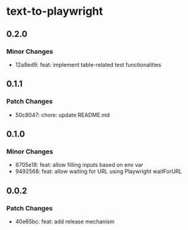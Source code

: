 # text-to-playwright

## 0.2.0

### Minor Changes

- 12a8ed9: feat: implement table-related test functionalities

## 0.1.1

### Patch Changes

- 50c8047: chore: update README.md

## 0.1.0

### Minor Changes

- 8705e18: feat: allow filling inputs based on env var
- 9492568: feat: allow waiting for URL using Playwright waitForURL

## 0.0.2

### Patch Changes

- 40e65bc: feat: add release mechanism
